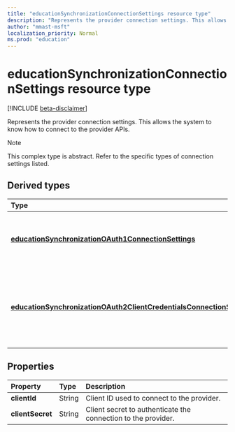 ```yaml
---
title: "educationSynchronizationConnectionSettings resource type"
description: "Represents the provider connection settings. This allows the system to know how to connect to the provider APIs. "
author: "mmast-msft"
localization_priority: Normal
ms.prod: "education"
---
```


# educationSynchronizationConnectionSettings resource type

[!INCLUDE [beta-disclaimer](../../includes/beta-disclaimer.md)]

Represents the provider connection settings. This allows the system to know how to connect to the provider APIs. 

> [!NOTE]
> This complex type is abstract. Refer to the specific types of connection settings listed.

## Derived types
| Type | Description | 
|:-|:-|
| [**educationSynchronizationOAuth1ConnectionSettings**](educationsynchronizationoauth1connectionsettings.md) | Use this type to provide OAuth1 connection settings. |
| [**educationSynchronizationOAuth2ClientCredentialsConnectionSettings**](educationsynchronizationoauth2clientcredentialsconnectionsettings.md) | Use this type to provide OAuth2 Client Credentials Grant connection settings. |

## Properties

| Property | Type | Description |
|:-|:-|:-|
| **clientId** | String |  Client ID used to connect to the provider. |
| **clientSecret** | String |  Client secret to authenticate the connection to the provider. |
